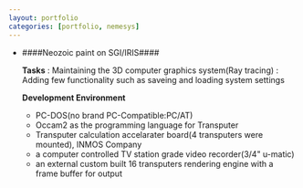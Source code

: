 ```yaml
---
layout: portfolio
categories: [portfolio, nemesys]
---
```


- ####Neozoic paint on SGI/IRIS####

  **Tasks**
  : Maintaining the 3D computer graphics system(Ray tracing)
  : Adding few functionality such as saveing and loading system settings

  **Development Environment**

  - PC-DOS(no brand PC-Compatible:PC/AT)
  - Occam2 as the programming language for Transputer
  - Transputer calculation accelarater board(4 transputers were mounted), INMOS Company
  - a computer controlled TV station grade video recorder(3/4" u-matic)
  - an external custom built 16 transputers rendering engine with a frame buffer for output
